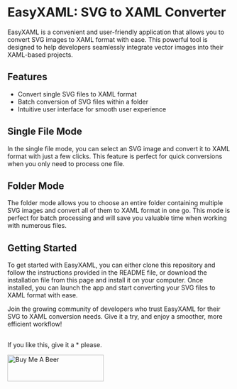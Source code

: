 # EasyXAML: SVG to XAML Converter

EasyXAML is a convenient and user-friendly application that allows you to convert SVG images to XAML format with ease. This powerful tool is designed to help developers seamlessly integrate vector images into their XAML-based projects.

## Features

- Convert single SVG files to XAML format
- Batch conversion of SVG files within a folder
- Intuitive user interface for smooth user experience

## Single File Mode

In the single file mode, you can select an SVG image and convert it to XAML format with just a few clicks. This feature is perfect for quick conversions when you only need to process one file.

## Folder Mode

The folder mode allows you to choose an entire folder containing multiple SVG images and convert all of them to XAML format in one go. This mode is perfect for batch processing and will save you valuable time when working with numerous files.

## Getting Started

To get started with EasyXAML, you can either clone this repository and follow the instructions provided in the README file, or download the installation file from this page and install it on your computer. Once installed, you can launch the app and start converting your SVG files to XAML format with ease.

Join the growing community of developers who trust EasyXAML for their SVG to XAML conversion needs. Give it a try, and enjoy a smoother, more efficient workflow!

##
If you like this, give it a * please.

<a href="https://bmc.link/6fkccpyxt8y" target="_blank"><img src="https://cdn.buymeacoffee.com/buttons/v2/default-green.png" alt="Buy Me A Beer" style="height: 60px !important;width: 217px !important;" ></a>
